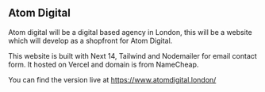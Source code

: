 ## Atom Digital 

Atom digital will be a digital based agency in London, this will be a website which will develop as a shopfront for Atom Digital. 

This website is built with Next 14, Tailwind and Nodemailer for email contact form. It hosted on Vercel and domain is from NameCheap. 

You can find the version live at https://www.atomdigital.london/ 

